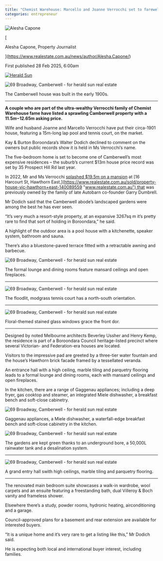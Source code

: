 ```yaml
---
title: "Chemist Warehouse: Marcello and Joanne Verrocchi set to farewell sprawling heritage home at 69 Broadway Camberwell"
categories: entrepreneur
---
```



![Alesha Capone](https://www.realestate.com.au/news-image/w_2173,h_2560/v1657234827/news-lifestyle-content-assets/wp-content/production/CHP_Export_263126394_Real-Estate-reporter-Alesha-Capone-Picture-David-Caird.jpg?_i=AA "Alesha Capone")

[

Alesha Capone, Property Journalist

](https://www.realestate.com.au/news/author/Alesha.Capone/)

First published 28 Feb 2025, 6:00am

[![Herald Sun](https://www.realestate.com.au/news/wp-content/themes/REA/library/images/news/herald-sun.svg)](http://heraldsun.com.au/ "Return to Herald Sun")

![69 Broadway, Camberwell - for herald sun real estate](https://www.realestate.com.au/news-image/w_1280,h_720/v1740682939/news-lifestyle-content-assets/wp-content/production/capi_dc3965e838de79e90bb11b6ce234673b_7533ba889057df43198e9a12ed759f6e_997428d0de7.jpeg?_i=AA)

The Camberwell house was built in the early 1900s.

---

**A couple who are part of the ultra-wealthy Verrocchi family of Chemist Warehouse fame have listed a sprawling Camberwell property with a $11.5m-$12.65m asking price.**

Wife and husband Joanne and Marcello Verrocchi have put their circa-1901 house, featuring a 15m-long lap pool and tennis court, on the market.

Kay & Burton Boroondara’s Walter Dodich declined to comment on the owners but public records show it is held in Ms Verrocchi’s name.

The five-bedroom home is set to become one of Camberwell’s most expensive residences – the suburb’s current $13m house price record was set by 35 Prospect Hill Rd last year.

In 2022, Mr and Ms Verrocchi [splashed $19.5m on a mansion](https://www.realestate.com.au/news/hotly-contested-sale-of-131yearold-mansion-owned-by-autobarn-cofounder/?campaignType=external&campaignChannel=syndication&campaignName=ncacont&campaignContent=&campaignSource=herald_sun&campaignPlacement=article "www.realestate.com.au") at [16 Harcourt St, Hawthorn East,](https://www.realestate.com.au/sold/property-house-vic-hawthorn+east-140089559 "www.realestate.com.au") that was previously owned by the family of late Autobarn co-founder Garry Dumbrell.

Mr Dodich said that the Camberwell abode’s landscaped gardens were among the best he has ever seen.

“It’s very much a resort-style property, at an expansive 3267sq m it’s pretty rare to find that sort of holding in Boroondara,” he said.

A highlight of the outdoor area is a pool house with a kitchenette, speaker system, bathroom and sauna.

There’s also a bluestone-paved terrace fitted with a retractable awning and barbecue.

![69 Broadway, Camberwell - for herald sun real estate](https://www.realestate.com.au/news-image/w_1280,h_720/v1740683007/news-lifestyle-content-assets/wp-content/production/capi_dc3965e838de79e90bb11b6ce234673b_842760484c2d4c58ca66fb4b26694ffd.jpeg?_i=AA)

The formal lounge and dining rooms feature mansard ceilings and open fireplaces.

---

![69 Broadway, Camberwell - for herald sun real estate](https://www.realestate.com.au/news-image/w_1280,h_720/v1740683007/news-lifestyle-content-assets/wp-content/production/capi_dc3965e838de79e90bb11b6ce234673b_b08c88c0e4dc4c2b02e2e8737ee90f76_9974230ba83.jpeg?_i=AA)

The floodlit, modgrass tennis court has a north-south orientation.

---

![69 Broadway, Camberwell - for herald sun real estate](https://www.realestate.com.au/news-image/w_768,h_1024/v1740682999/news-lifestyle-content-assets/wp-content/production/capi_dc3965e838de79e90bb11b6ce234673b_472d65103a135ec238629d8dca73a52f.jpeg?_i=AA)

Floral-themed stained glass windows grace the front dor.

---

Designed by noted Melbourne architects Beverley Ussher and Henry Kemp, the residence is part of a Boroondara Council heritage-listed precinct where several Victorian- and Federation-era houses are located.

Visitors to the impressive pad are greeted by a three-tier water fountain and the house’s Hawthorn brick facade framed by a tessellated veranda.

An entrance hall with a high ceiling, marble tiling and parquetry flooring leads to a formal lounge and dining rooms, each with mansard ceilings and open fireplaces.

In the kitchen, there are a range of Gaggenau appliances; including a deep fryer, gas cooktop and steamer, an integrated Miele dishwasher, a breakfast bench and soft-close cabinetry.

![69 Broadway, Camberwell - for herald sun real estate](https://www.realestate.com.au/news-image/w_1280,h_720/v1740682995/news-lifestyle-content-assets/wp-content/production/capi_dc3965e838de79e90bb11b6ce234673b_d797ac2a14feddb37ce2a5b43513bfc9_997425fea7d.jpeg?_i=AA)

Gaggenau appliances, a Miele dishwasher, a waterfall-edge breakfast bench and soft-close cabinetry in the kitchen.


![69 Broadway, Camberwell - for herald sun real estate](https://www.realestate.com.au/news-image/w_1280,h_720/v1740682978/news-lifestyle-content-assets/wp-content/production/capi_dc3965e838de79e90bb11b6ce234673b_090dc4b9ee34f6e4255fa6d4faa9b018.jpeg?_i=AA)

The gardens are kept green thanks to an underground bore, a 50,000L rainwater tank and a desalination system.

---

![69 Broadway, Camberwell - for herald sun real estate](https://www.realestate.com.au/news-image/w_1280,h_720/v1740682954/news-lifestyle-content-assets/wp-content/production/capi_dc3965e838de79e90bb11b6ce234673b_8116f82b4df88ec2d3d3b49daf725677.jpeg?_i=AA)

A grand entry hall swith high ceilings, marble tiling and parquetry flooring.

---

The renovated main bedroom suite showcases a walk-in wardrobe, wool carpets and an ensuite featuring a freestanding bath, dual Villeroy & Boch vanity and frameless shower.

Elsewhere there’s a study, powder rooms, hydronic heating, airconditioning and a garage.

Council-approved plans for a basement and rear extension are available for interested buyers.

“It is a unique home and it’s very rare to get a listing like this,” Mr Dodich said.

He is expecting both local and international buyer interest, including families.
